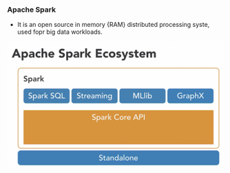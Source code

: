 <h3> Apache Spark </h3>

* It is an open source in memory {RAM} distributed processing syste, used fopr big data workloads.

![Alt Text](../../Images/spark_engine_architecture.png)
